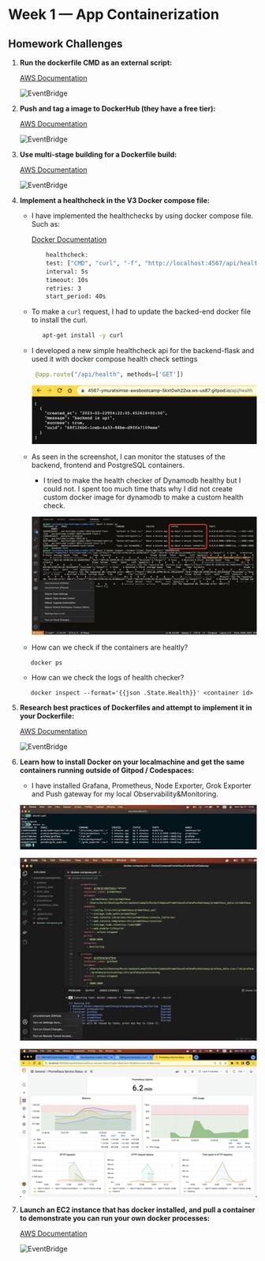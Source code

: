 # Week 1 — App Containerization

##  Homework Challenges
   1. **Run the dockerfile CMD as an external script:**
         
         [AWS Documentation](https://docs.aws.amazon.com/health/latest/ug/cloudwatch-events-health.html)

         ![EventBridge](assets/)

   2. **Push and tag a image to DockerHub (they have a free tier):**
        
         [AWS Documentation](https://docs.aws.amazon.com/health/latest/ug/cloudwatch-events-health.html)

         ![EventBridge](assets/)

   3. **Use multi-stage building for a Dockerfile build:**
         
         [AWS Documentation](https://docs.aws.amazon.com/health/latest/ug/cloudwatch-events-health.html)

         ![EventBridge](assets/)

   4. **Implement a healthcheck in the V3 Docker compose file:**
                  
         - I have implemented the healthchecks by using docker compose file. Such as:
         
            [Docker Documentation](https://docs.docker.com/compose/compose-file/compose-file-v3/)
            ```sh
                healthcheck:
                test: ["CMD", "curl", "-f", "http://localhost:4567/api/health"]
                interval: 5s
                timeout: 10s
                retries: 3
                start_period: 40s
            ```
         - To make a `curl` request, I had to update the backed-end docker file to install the curl. 
            ```sh
               apt-get install -y curl
             ```
         - I developed a new simple healthcheck api for the backend-flask and used it with docker compose health check settings
              ```py
               @app.route("/api/health", methods=['GET'])
              ```
              ![HealtChecker](assets/week-1-Murat-NewHealthCheckApi.png)

         - As seen in the screenshot, I can monitor the statuses of the backend, frontend and PostgreSQL containers.
             
              - I tried to make the health checker of Dynamodb healthy but I could not. I spent too much time thats why I did not create custom docker image for dynamodb to make a custom health check.
              
              ![HealtChecker](assets/week-1-Murat-DockerHealthCheckResult.png)
                 
         - How can we check if the containers are healtly?
         ```
            docker ps
         ```
         - How can we check the logs of health checker?
         ```
            docker inspect --format='{{json .State.Health}}' <container id>
         ```
         
   5. **Research best practices of Dockerfiles and attempt to implement it in your Dockerfile:**
         
         [AWS Documentation](https://docs.aws.amazon.com/health/latest/ug/cloudwatch-events-health.html)

         ![EventBridge](assets/)

   6. **Learn how to install Docker on your localmachine and get the same containers running outside of Gitpod / Codespaces:**
         
         - I have installed Grafana, Prometheus, Node Exporter, Grok Exporter and Push gateway for my local Observability&Monitoring.

         ![Local Docker Running](assets/week-1-Murat-LocalDocker.png)
         
         ![Local Docker Output](assets/week-1-Murat-LocalDocker3.png)
         
         ![Local Docker Output](assets/week-1-Murat-LocalDocker2.png)
   
   7. **Launch an EC2 instance that has docker installed, and pull a container to demonstrate you can run your own docker processes:**
         
         [AWS Documentation](https://docs.aws.amazon.com/health/latest/ug/cloudwatch-events-health.html)
   
         ![EventBridge](assets/)
